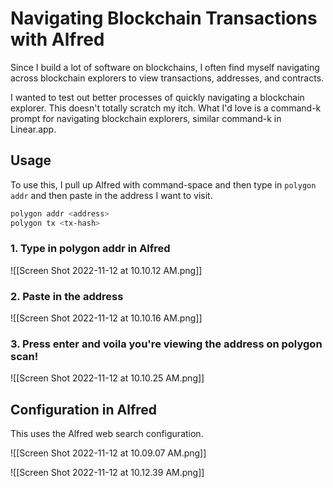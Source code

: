 # Navigating Blockchain Transactions with Alfred

Since I build a lot of software on blockchains, I often find myself navigating across blockchain explorers to view transactions, addresses, and contracts.

I wanted to test out better processes of quickly navigating a blockchain explorer. This doesn't totally scratch my itch. What I'd love is a command-k prompt for navigating blockchain explorers, similar command-k in Linear.app.

## Usage

To use this, I pull up Alfred with command-space and then type in `polygon addr` and then paste in the address I want to visit. 

```bash
polygon addr <address>
polygon tx <tx-hash>
```


### 1. Type in polygon addr in Alfred
![[Screen Shot 2022-11-12 at 10.10.12 AM.png]]

### 2. Paste in the address

![[Screen Shot 2022-11-12 at 10.10.16 AM.png]]

### 3. Press enter and voila you're viewing the address on polygon scan!

![[Screen Shot 2022-11-12 at 10.10.25 AM.png]]

## Configuration in Alfred

This uses the Alfred web search configuration.

![[Screen Shot 2022-11-12 at 10.09.07 AM.png]]

![[Screen Shot 2022-11-12 at 10.12.39 AM.png]]
